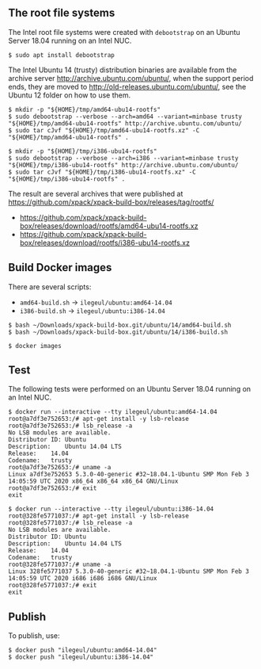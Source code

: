 
## The root file systems

The Intel root file systems were created with `debootstrap` on an Ubuntu Server
18.04 running on an Intel NUC.

```console
$ sudo apt install debootstrap
```

The Intel Ubuntu 14 (trusty) distribution binaries are available
from the archive server http://archive.ubuntu.com/ubuntu/,
when the support period ends, they are moved to
http://old-releases.ubuntu.com/ubuntu/, see the Ubuntu 12 folder
on how to use them.

```console
$ mkdir -p "${HOME}/tmp/amd64-ubu14-rootfs"
$ sudo debootstrap --verbose --arch=amd64 --variant=minbase trusty "${HOME}/tmp/amd64-ubu14-rootfs" http://archive.ubuntu.com/ubuntu/
$ sudo tar cJvf "${HOME}/tmp/amd64-ubu14-rootfs.xz" -C "${HOME}/tmp/amd64-ubu14-rootfs" .
```

```console
$ mkdir -p "${HOME}/tmp/i386-ubu14-rootfs"
$ sudo debootstrap --verbose --arch=i386 --variant=minbase trusty "${HOME}/tmp/i386-ubu14-rootfs" http://archive.ubuntu.com/ubuntu/
$ sudo tar cJvf "${HOME}/tmp/i386-ubu14-rootfs.xz" -C "${HOME}/tmp/i386-ubu14-rootfs" .
```

The result are several archives that were published at
https://github.com/xpack/xpack-build-box/releases/tag/rootfs/

- https://github.com/xpack/xpack-build-box/releases/download/rootfs/amd64-ubu14-rootfs.xz
- https://github.com/xpack/xpack-build-box/releases/download/rootfs/i386-ubu14-rootfs.xz

## Build Docker images

There are several scripts:

- `amd64-build.sh` -> `ilegeul/ubuntu:amd64-14.04`
- `i386-build.sh` -> `ilegeul/ubuntu:i386-14.04`

```console
$ bash ~/Downloads/xpack-build-box.git/ubuntu/14/amd64-build.sh
$ bash ~/Downloads/xpack-build-box.git/ubuntu/14/i386-build.sh

$ docker images
```

## Test

The following tests were performed on an Ubuntu Server
18.04 running on an Intel NUC.

```console
$ docker run --interactive --tty ilegeul/ubuntu:amd64-14.04
root@a7df3e752653:/# apt-get install -y lsb-release
root@a7df3e752653:/# lsb_release -a
No LSB modules are available.
Distributor ID:	Ubuntu
Description:	Ubuntu 14.04 LTS
Release:	14.04
Codename:	trusty
root@a7df3e752653:/# uname -a
Linux a7df3e752653 5.3.0-40-generic #32~18.04.1-Ubuntu SMP Mon Feb 3 14:05:59 UTC 2020 x86_64 x86_64 x86_64 GNU/Linux
root@a7df3e752653:/# exit
exit
```

```console
$ docker run --interactive --tty ilegeul/ubuntu:i386-14.04
root@328fe5771037:/# apt-get install -y lsb-release
root@328fe5771037:/# lsb_release -a
No LSB modules are available.
Distributor ID:	Ubuntu
Description:	Ubuntu 14.04 LTS
Release:	14.04
Codename:	trusty
root@328fe5771037:/# uname -a
Linux 328fe5771037 5.3.0-40-generic #32~18.04.1-Ubuntu SMP Mon Feb 3 14:05:59 UTC 2020 i686 i686 i686 GNU/Linux
root@328fe5771037:/# exit
exit
```

## Publish

To publish, use:

```console
$ docker push "ilegeul/ubuntu:amd64-14.04"
$ docker push "ilegeul/ubuntu:i386-14.04"
```

